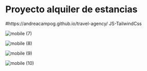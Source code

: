 <h1>Proyecto alquiler de estancias</h1>
#https://andreacampog.github.io/travel-agency/
JS-TailwindCss


![mobile (7)](https://github.com/andreacampog/travel-agency/assets/112191466/315f2b8b-a306-47e4-8ca1-5900d8e34e12) 

![mobile (8)](https://github.com/andreacampog/travel-agency/assets/112191466/f07133a2-ac2d-4aa0-8ac2-4bfb8334182a)

![mobile (9)](https://github.com/andreacampog/travel-agency/assets/112191466/86d07b6d-f4ea-441e-85ce-a79385c69984)


![mobile (10)](https://github.com/andreacampog/travel-agency/assets/112191466/f97eafb1-134e-4665-848e-1ee5e2aa36e9)
